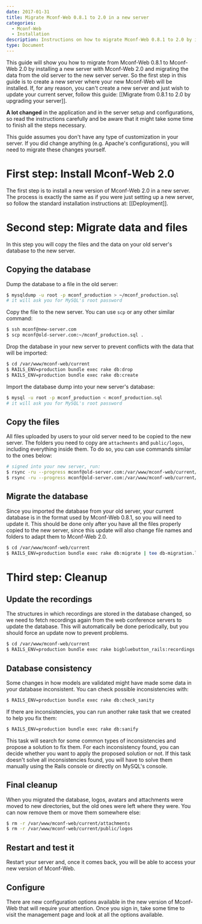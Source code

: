 ```yaml
---
date: 2017-01-31
title: Migrate Mconf-Web 0.8.1 to 2.0 in a new server
categories:
  - Mconf-Web
  - Installation
description: Instructions on how to migrate Mconf-Web 0.8.1 to 2.0 by installing a new server
type: Document
---
```


This guide will show you how to migrate from Mconf-Web 0.8.1 to Mconf-Web 2.0 by installing a new server with Mconf-Web 2.0 and migrating the data from the old server to the new server server. So the first step in this guide is to create a new server where your new Mconf-Web will be installed. If, for any reason, you can't create a new server and just wish to update your current server, follow this guide: [[Migrate from 0.8.1 to 2.0 by upgrading your server]].


**A lot changed** in the application and in the server setup and configurations, so read the instructions carefully and be aware that it might take some time to finish all the steps necessary.

This guide assumes you don't have any type of customization in your server. If you did change anything (e.g. Apache's configurations), you will need to migrate these changes yourself.


# First step: Install Mconf-Web 2.0

The first step is to install a new version of Mconf-Web 2.0 in a new server. The process is exactly the same as if you were just setting up a new server, so follow the standard installation instructions at: [[Deployment]].

# Second step: Migrate data and files

In this step you will copy the files and the data on your old server's database to the new server.

## Copying the database

Dump the database to a file in the old server:

```bash
$ mysqldump -u root -p mconf_production > ~/mconf_production.sql
# it will ask you for MySQL's root password
```

Copy the file to the new server. You can use `scp` or any other similar command:

```bash
$ ssh mconf@new-server.com
$ scp mconf@old-server.com:~/mconf_production.sql .
```

Drop the database in your new server to prevent conflicts with the data that will be imported:

```bash
$ cd /var/www/mconf-web/current
$ RAILS_ENV=production bundle exec rake db:drop
$ RAILS_ENV=production bundle exec rake db:create
```

Import the database dump into your new server's database:

```bash
$ mysql -u root -p mconf_production < mconf_production.sql
# it will ask you for MySQL's root password
```


## Copy the files

All files uploaded by users to your old server need to be copied to the new server. The folders you need to copy are `attachments` and `public/logos`, including everything inside them. To do so, you can use commands similar to the ones below:

```bash
# signed into your new server, run:
$ rsync -ru --progress mconf@old-server.com:/var/www/mconf-web/current/attachments /var/www/mconf-web/current/
$ rsync -ru --progress mconf@old-server.com:/var/www/mconf-web/current/public/logos /var/www/mconf-web/current/public/
```


## Migrate the database

Since you imported the database from your old server, your current database is in the format used by Mconf-Web 0.8.1, so you will need to update it. This should be done only after you have all the files properly copied to the new server, since this update will also change file names and folders to adapt them to Mconf-Web 2.0.

```bash
$ cd /var/www/mconf-web/current
$ RAILS_ENV=production bundle exec rake db:migrate | tee db-migration.log
```

# Third step: Cleanup

## Update the recordings

The structures in which recordings are stored in the database changed, so we need to fetch recordings again from the web conference servers to update the database. This will automatically be done periodically, but you should force an update now to prevent problems.

```bash
$ cd /var/www/mconf-web/current
$ RAILS_ENV=production bundle exec rake bigbluebutton_rails:recordings:update
```

## Database consistency

Some changes in how models are validated might have made some data in your database inconsistent. You can check possible inconsistencies with:

```bash
$ RAILS_ENV=production bundle exec rake db:check_sanity
```

If there are inconsistencies, you can run another rake task that we created to help you fix them:

```bash
$ RAILS_ENV=production bundle exec rake db:sanify
```

This task will search for some common types of inconsistencies and propose a solution to fix them. For each inconsistency found, you can decide whether you want to apply the proposed solution or not. If this task doesn't solve all inconsistencies found, you will have to solve them manually using the Rails console or directly on MySQL's console.

## Final cleanup

When you migrated the database, logos, avatars and attachments were moved to new directories, but the old ones were left where they were. You can now remove them or move them somewhere else:

```bash
$ rm -r /var/www/mconf-web/current/attachments
$ rm -r /var/www/mconf-web/current/public/logos
```

## Restart and test it

Restart your server and, once it comes back, you will be able to access your new version of Mconf-Web.

## Configure

There are new configuration options available in the new version of Mconf-Web that will require your attention. Once you sign in, take some time to visit the management page and look at all the options available.
